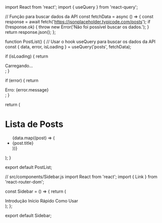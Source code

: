 import React from 'react';
import { useQuery } from 'react-query';

// Função para buscar dados da API
const fetchData = async () => {
  const response = await fetch('https://jsonplaceholder.typicode.com/posts');
  if (!response.ok) {
    throw new Error('Não foi possível buscar os dados.');
  }
  return response.json();
};

function PostList() {
  // Usar o hook useQuery para buscar os dados da API
  const { data, error, isLoading } = useQuery('posts', fetchData);

  if (isLoading) {
    return <div>Carregando...</div>;
  }

  if (error) {
    return <div>Erro: {error.message}</div>;
  }

  return (
    <div>
      <h1>Lista de Posts</h1>
      <ul>
        {data.map((post) => (
          <li key={post.id}>{post.title}</li>
        ))}
      </ul>
    </div>
  );
}

export default PostList;

// src/components/Sidebar.js
import React from 'react';
import { Link } from 'react-router-dom';

const Sidebar = () => {
  return (
    <div className="sidebar">
      <Link to="/">Introdução</Link>
      <Link to="/getting-started">Início Rápido</Link>
      <Link to="/usage">Como Usar</Link>
    </div>
  );
};

export default Sidebar;
